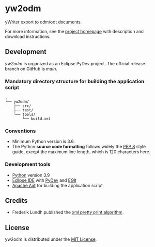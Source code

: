 # yw2odm
yWriter export to odm/odt documents.

For more information, see the [project homepage](https://peter88213.github.io/yw2odm) with description and download instructions.

## Development

*yw2odm* is organized as an Eclipse PyDev project. The official release branch on GitHub is *main*.

### Mandatory directory structure for building the application script

```
.
└── yw2odm/
    ├── src/
    ├── test/
    └── tools/ 
        └── build.xml
```

### Conventions

- Minimum Python version is 3.6. 
- The Python **source code formatting** follows widely the [PEP 8](https://www.python.org/dev/peps/pep-0008/) style guide, except the maximum line length, which is 120 characters here.

### Development tools

- [Python](https://python.org) version 3.9
- [Eclipse IDE](https://eclipse.org) with [PyDev](https://pydev.org) and [EGit](https://www.eclipse.org/egit/)
- [Apache Ant](https://ant.apache.org/) for building the application script

## Credits

- Frederik Lundh published the [xml pretty print algorithm](http://effbot.org/zone/element-lib.htm#prettyprint).

## License

yw2odm is distributed under the [MIT License](http://www.opensource.org/licenses/mit-license.php).
